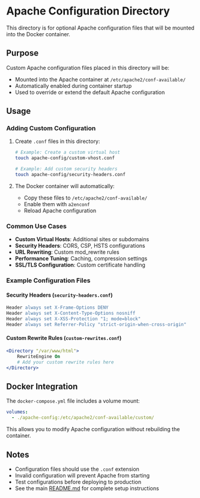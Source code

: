 # Apache Configuration Directory

This directory is for optional Apache configuration files that will be mounted into the Docker container.

## Purpose

Custom Apache configuration files placed in this directory will be:
- Mounted into the Apache container at `/etc/apache2/conf-available/`
- Automatically enabled during container startup
- Used to override or extend the default Apache configuration

## Usage

### Adding Custom Configuration

1. Create `.conf` files in this directory:
   ```bash
   # Example: Create a custom virtual host
   touch apache-config/custom-vhost.conf
   
   # Example: Add custom security headers
   touch apache-config/security-headers.conf
   ```

2. The Docker container will automatically:
   - Copy these files to `/etc/apache2/conf-available/`
   - Enable them with `a2enconf`
   - Reload Apache configuration

### Common Use Cases

- **Custom Virtual Hosts**: Additional sites or subdomains
- **Security Headers**: CORS, CSP, HSTS configurations
- **URL Rewriting**: Custom mod_rewrite rules
- **Performance Tuning**: Caching, compression settings
- **SSL/TLS Configuration**: Custom certificate handling

### Example Configuration Files

#### Security Headers (`security-headers.conf`)
```apache
Header always set X-Frame-Options DENY
Header always set X-Content-Type-Options nosniff
Header always set X-XSS-Protection "1; mode=block"
Header always set Referrer-Policy "strict-origin-when-cross-origin"
```

#### Custom Rewrite Rules (`custom-rewrites.conf`)
```apache
<Directory "/var/www/html">
    RewriteEngine On
    # Add your custom rewrite rules here
</Directory>
```

## Docker Integration

The `docker-compose.yml` file includes a volume mount:
```yaml
volumes:
  - ./apache-config:/etc/apache2/conf-available/custom/
```

This allows you to modify Apache configuration without rebuilding the container.

## Notes

- Configuration files should use the `.conf` extension
- Invalid configuration will prevent Apache from starting
- Test configurations before deploying to production
- See the main [README.md](../README.md) for complete setup instructions 